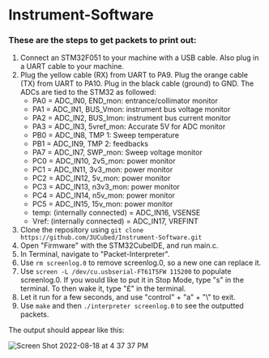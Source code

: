# Instrument-Software
### These are the steps to get packets to print out:
  1. Connect an STM32F051 to your machine with a USB cable. Also plug in a UART cable to your machine.
  2. Plug the yellow cable (RX) from UART to PA9. Plug the orange cable (TX) from UART to PA10. Plug in the black cable (ground) to GND. The ADCs are tied      to the STM32 as followed:
		- PA0 = ADC_IN0, END_mon: entrance/collimator monitor
		- PA1 = ADC_IN1, BUS_Vmon: instrument bus voltage monitor
		- PA2 = ADC_IN2, BUS_Imon: instrument bus current monitor
		- PA3 = ADC_IN3, 5vref_mon: Accurate 5V for ADC monitor
		- PB0 = ADC_IN8, TMP 1: Sweep temperature
		- PB1 = ADC_IN9, TMP 2: feedbacks
	 	- PA7 = ADC_IN7, SWP_mon: Sweep voltage monitor
	 	- PC0 = ADC_IN10, 2v5_mon: power monitor
	 	- PC1 = ADC_IN11, 3v3_mon: power monitor
	 	- PC2 = ADC_IN12, 5v_mon: power monitor
	 	- PC3 = ADC_IN13, n3v3_mon: power monitor
	 	- PC4 = ADC_IN14, n5v_mon: power monitor
	 	- PC5 = ADC_IN15, 15v_mon: power monitor
	 	- temp: (internally connected) = ADC_IN16, VSENSE
	 	- Vref: (internally connected) = ADC_IN17, VREFINT
  3. Clone the repository using `git clone https://github.com/3UCubed/Instrument-Software.git`
  4. Open "Firmware" with the STM32CubeIDE, and run main.c.
  5. In Terminal, navigate to "Packet-Interpreter".
  6. Use `rm screenlog.0` to remove screenlog.0, so a new one can replace it.
  7. Use `screen -L /dev/cu.usbserial-FT61T5FW 115200` to populate screenlog.0. If you would like to put it in Stop Mode, type "s" in the terminal. To then wake it, type "£" in the terminal.
  8. Let it run for a few seconds, and use "control" + "a" + "\\" to exit.
  9. Use `make` and then `./interpreter screenlog.0` to see the outputted packets.

The output should appear like this:

![Screen Shot 2022-08-18 at 4 37 37 PM](https://user-images.githubusercontent.com/94400363/185490226-4144273a-c581-47ca-bd33-58f767a845b1.png)
